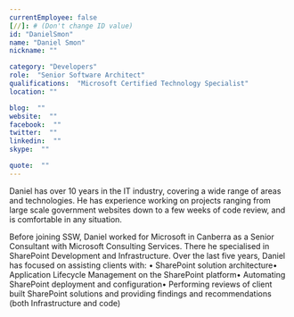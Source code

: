 ```yaml
---
currentEmployee: false
[//]: # (Don't change ID value)
id: "DanielSmon"
name: "Daniel Smon"
nickname: ""

category: "Developers"
role:  "Senior Software Architect"
qualifications:  "Microsoft Certified Technology Specialist"
location: ""

blog:  ""
website:  ""
facebook:  ""
twitter:  ""
linkedin:  ""
skype:  ""

quote:  ""
---
```


Daniel has over 10 years in the IT industry, covering a wide range of areas and technologies. He has experience working on projects ranging from large scale government websites down to a few weeks of code review, and is comfortable in any situation.

Before joining SSW, Daniel worked for Microsoft in Canberra as a Senior Consultant with Microsoft Consulting Services. There he specialised in SharePoint Development and Infrastructure. Over the last five years, Daniel has focused on assisting clients with:
•	SharePoint solution architecture•	Application Lifecycle Management on the SharePoint platform•	Automating SharePoint deployment and configuration•	Performing reviews of client built SharePoint solutions and providing findings and recommendations (both Infrastructure and code)
